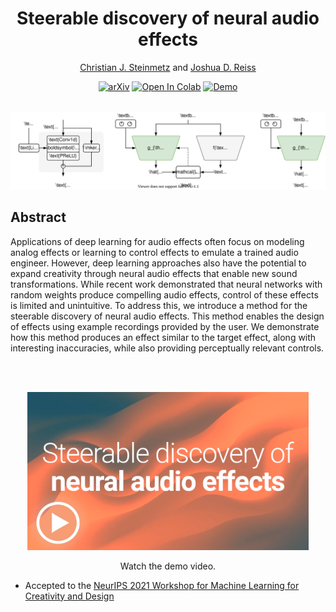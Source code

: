 <div align="center">

# Steerable discovery of neural audio effects 

[Christian J. Steinmetz](https://www.christiansteinmetz.com/)  and  [Joshua D. Reiss](http://www.eecs.qmul.ac.uk/~josh/)

 [![arXiv](https://img.shields.io/badge/arXiv-2112.02926-b31b1b.svg)](https://arxiv.org/abs/2112.02926)  [![Open In Colab](https://colab.research.google.com/assets/colab-badge.svg)](https://colab.research.google.com/github/csteinmetz1/steerable-nafx/blob/master/steerable-nafx.ipynb)  [![Demo](https://img.shields.io/badge/Web-Demo-blue)](https://csteinmetz1.github.io/steerable-nafx)

<br>

<img src="docs/assets/steerable-headline.svg">

</div>

## Abstract
Applications of deep learning for audio effects often focus on modeling analog effects or learning to control effects to emulate a trained audio engineer. 
However, deep learning approaches also have the potential to expand creativity through neural audio effects that enable new sound transformations. 
While recent work demonstrated that neural networks with random weights produce compelling audio effects, control of these effects is limited and unintuitive.
To address this, we introduce a method for the steerable discovery of neural audio effects.
This method enables the design of effects using example recordings provided by the user. 
We demonstrate how this method produces an effect similar to the target effect, along with interesting inaccuracies, while also providing perceptually relevant controls.

<br>
<br>

<div align="center">

<a href="https://www.youtube.com/watch?v=Zmo8kB-SfF4"> <img src="docs/assets/thumbnail_play.png" width="450px"></a>

Watch the demo video.

</div>

* Accepted to the [NeurIPS 2021 Workshop for Machine Learning for Creativity and Design](https://neuripscreativityworkshop.github.io/2021/)